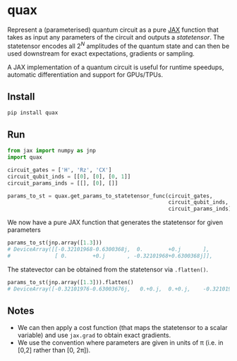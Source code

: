 # quax

Represent a (parameterised) quantum circuit as a pure [JAX](https://github.com/google/jax) function that
takes as input any parameters of the circuit and outputs a _statetensor_. The statetensor encodes all $2^N$ amplitudes of the quantum state and can then be used
downstream for exact expectations, gradients or sampling.

A JAX implementation of a quantum circuit is useful for runtime speedups, automatic differentiation and support for GPUs/TPUs.

## Install
```
pip install quax
```

## Run
```python
from jax import numpy as jnp
import quax

circuit_gates = ['H', 'Rz', 'CX']
circuit_qubit_inds = [[0], [0], [0, 1]]
circuit_params_inds = [[], [0], []]

params_to_st = quax.get_params_to_statetensor_func(circuit_gates,
                                                   circuit_qubit_inds,
                                                   circuit_params_inds)
```

We now have a pure JAX function that generates the statetensor for given parameters
```python
params_to_st(jnp.array([1.3]))
# DeviceArray([[-0.32101968-0.6300368j,  0.        +0.j       ],
#              [ 0.        +0.j       , -0.32101968+0.6300368j]],            dtype=complex64)
```

The statevector can be obtained from the statetensor via ```.flatten()```.
```python
params_to_st(jnp.array([1.3])).flatten()
# DeviceArray([-0.32101976-0.63003676j,   0.+0.j,  0.+0.j,    -0.32101976+0.63003676j],            dtype=complex64)
```

## Notes
+ We can then apply a cost function (that maps the statetensor to a scalar variable) and use ```jax.grad``` to obtain exact gradients.
+ We use the convention where parameters are given in units of π (i.e. in [0,2] rather than [0, 2π]).

